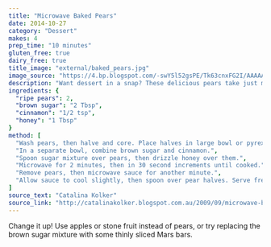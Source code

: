 ```yaml
---
title: "Microwave Baked Pears"
date: 2014-10-27
category: "Dessert"
makes: 4
prep_time: "10 minutes"
gluten_free: true
dairy_free: true
title_image: "external/baked_pears.jpg"
image_source: "https://4.bp.blogspot.com/-swY5l52gsPE/Tk63cnxFG2I/AAAAAAAAAJ4/RYV-YN3X4ig/s1600/013.JPG"
description: "Want dessert in a snap? These delicious pears take just minutes to make"
ingredients: {
  "ripe pears": 2,
  "brown sugar": "2 Tbsp",
  "cinnamon": "1/2 tsp",
  "honey": "1 Tbsp"
}
method: [
  "Wash pears, then halve and core. Place halves in large bowl or pyrex dish.",
  "In a separate bowl, combine brown sugar and cinnamon.",
  "Spoon sugar mixture over pears, then drizzle honey over them.",
  "Microwave for 2 minutes, then in 30 second increments until cooked.",
  "Remove pears, then microwave sauce for another minute.",
  "Allow sauce to cool slightly, then spoon over pear halves. Serve fresh with ice cream."
]
source_text: "Catalina Kolker"
source_link: "http://catalinakolker.blogspot.com.au/2009/09/microwave-baked-pears.html"
---
```

Change it up! Use apples or stone fruit instead of pears, or try replacing the
brown sugar mixture with some thinly sliced Mars bars.
